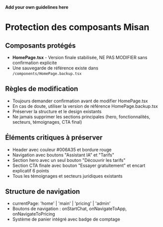 **Add your own guidelines here**
<!--

System Guidelines

Use this file to provide the AI with rules and guidelines you want it to follow.
This template outlines a few examples of things you can add. You can add your own sections and format it to suit your needs

TIP: More context isn't always better. It can confuse the LLM. Try and add the most important rules you need

# General guidelines

Any general rules you want the AI to follow.
For example:

* Only use absolute positioning when necessary. Opt for responsive and well structured layouts that use flexbox and grid by default
* Refactor code as you go to keep code clean
* Keep file sizes small and put helper functions and components in their own files.

--------------

# Design system guidelines
Rules for how the AI should make generations look like your company's design system

Additionally, if you select a design system to use in the prompt box, you can reference
your design system's components, tokens, variables and components.
For example:

* Use a base font-size of 14px
* Date formats should always be in the format "Jun 10"
* The bottom toolbar should only ever have a maximum of 4 items
* Never use the floating action button with the bottom toolbar
* Chips should always come in sets of 3 or more
* Don't use a dropdown if there are 2 or fewer options

You can also create sub sections and add more specific details
For example:


## Button
The Button component is a fundamental interactive element in our design system, designed to trigger actions or navigate
users through the application. It provides visual feedback and clear affordances to enhance user experience.

### Usage
Buttons should be used for important actions that users need to take, such as form submissions, confirming choices,
or initiating processes. They communicate interactivity and should have clear, action-oriented labels.

### Variants
* Primary Button
  * Purpose : Used for the main action in a section or page
  * Visual Style : Bold, filled with the primary brand color
  * Usage : One primary button per section to guide users toward the most important action
* Secondary Button
  * Purpose : Used for alternative or supporting actions
  * Visual Style : Outlined with the primary color, transparent background
  * Usage : Can appear alongside a primary button for less important actions
* Tertiary Button
  * Purpose : Used for the least important actions
  * Visual Style : Text-only with no border, using primary color
  * Usage : For actions that should be available but not emphasized
-->

# Protection des composants Misan

## Composants protégés
* **HomePage.tsx** - Version finale stabilisée, NE PAS MODIFIER sans confirmation explicite
* Une sauvegarde de référence existe dans `/components/HomePage.backup.tsx`

## Règles de modification
* Toujours demander confirmation avant de modifier HomePage.tsx
* En cas de doute, utiliser la version de référence HomePage.backup.tsx
* Préserver la structure et le design existants
* Ne jamais supprimer les sections principales (hero, fonctionnalités, secteurs, témoignages, CTA final)

## Éléments critiques à préserver
* Header avec couleur #006A35 et bordure rouge
* Navigation avec boutons "Assistant IA" et "Tarifs"
* Section hero avec un seul bouton "Découvrir les tarifs"
* Section CTA finale avec bouton "Essayer gratuitement" et encart explicatif 6 points
* Tous les témoignages et secteurs juridiques existants

## Structure de navigation
* currentPage: 'home' | 'main' | 'pricing' | 'admin'
* Boutons de navigation : onStartChat, onNavigateToApp, onNavigateToPricing
* Système de panier intégré avec badge de comptage